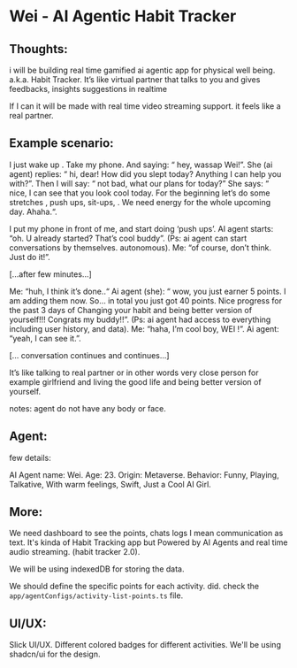 # Wei - AI Agentic Habit Tracker

## Thoughts:

i will be building real time gamified ai agentic app for physical well being. a.k.a. Habit Tracker.
It’s like virtual partner that talks to you and gives feedbacks, insights suggestions in realtime

If I can it will be made with real time video streaming support. 
it feels like a real partner.

## Example scenario:

I just wake up . Take my phone. And saying: “ hey, wassap Wei!”. 
She (ai agent) replies: “ hi, dear! How did you slept today? Anything I can help you with?”.
Then I will say: “ not bad, what our plans for today?”
She says: “ nice, I can see that you look cool today. For the beginning let’s do some stretches , push ups, sit-ups, . We need energy for the whole upcoming day. Ahaha.“.

I put my phone in front of me, and start doing ‘push ups’. 
AI agent starts: “oh. U already started? That’s cool buddy”. (Ps: ai agent can start conversations by themselves. autonomous).
Me: “of course, don’t think. Just do it!”.

[...after few minutes...]

Me: “huh, I think it’s done..“ 
Ai agent (she): “ wow, you just earner 5 points. I am adding them now. So... in total you just got 40 points. Nice progress for the past 3 days of Changing your habit and being better version of yourself!!! Congrats my buddy!!”. (Ps: ai agent had access to everything including user history, and data).
Me: “haha, I’m cool boy, WEI !”.
Ai agent: “yeah, I can see it.”.

[... conversation continues and continues...] 

It’s like talking to real partner or in other words very close person for example girlfriend and living the good life and being better version of yourself.

notes: agent do not have any body or face.

## Agent:

few details:

AI Agent name: Wei.
Age: 23.
Origin: Metaverse.
Behavior: Funny, Playing, Talkative, With warm feelings, Swift, Just a Cool AI Girl.


## More:

We need dashboard to see the points, chats logs I mean communication as text. It's kinda of Habit Tracking app but Powered by AI Agents and real time audio streaming. (habit tracker 2.0).

We will be using indexedDB for storing the data.

We should define the specific points for each activity. did. check the `app/agentConfigs/activity-list-points.ts` file.


## UI/UX:


Slick UI/UX.
Different colored badges for different activities.
We'll be using shadcn/ui for the design.